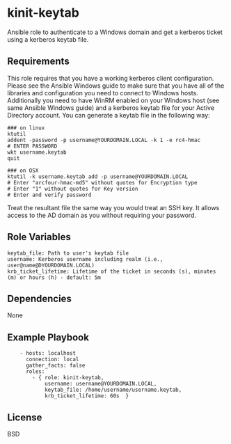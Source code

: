 kinit-keytab
============

Ansible role to authenticate to a Windows domain and get a kerberos ticket using a kerberos keytab file. 

Requirements
------------

This role requires that you have a working kerberos client configuration. Please see the Ansible Windows guide to make sure that you have all of the libraries and configuration you need to connect to Windows hosts. Additionally you need to have WinRM enabled on your Windows host (see same Ansible Windows guide) and a kerberos keytab file for your Active Directory account. You can generate a keytab file in the following way:

```
### on linux
ktutil
addent -password -p username@YOURDOMAIN.LOCAL -k 1 -e rc4-hmac
# ENTER PASSWORD
wkt username.keytab
quit

### on OSX
ktutil -k username.keytab add -p username@YOURDOMAIN.LOCAL
# Enter "arcfour-hmac-md5" without quotes for Encryption type
# Enter "1" without quotes for Key version
# Enter and verify password
```

Treat the resultant file the same way you would treat an SSH key. It allows access to the AD domain as you without requiring your password.

Role Variables
--------------

```
keytab_file: Path to user's keytab file
username: Kerberos username including realm (i.e., user@name@DYOURDOMAIN.LOCAL)
krb_ticket_lifetime: Lifetime of the ticket in seconds (s), minutes (m) or hours (h) - default: 5m
```

Dependencies
------------

None

Example Playbook
----------------

```
    - hosts: localhost
      connection: local
      gather_facts: false
      roles:
        - { role: kinit-keytab,
            username: username@YOURDOMAIN.LOCAL,
            keytab_file: /home/username/username.keytab,
            krb_ticket_lifetime: 60s  }
```

License
-------

BSD
